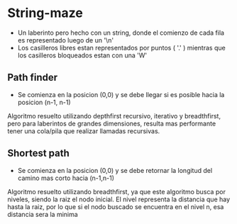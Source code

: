 # String-maze

- Un laberinto pero hecho con un string, donde el comienzo de cada fila es representado luego de un '\n'
- Los casilleros libres estan representados por puntos ( '.' ) mientras que los casilleros bloqueados estan con una 'W'


## Path finder
- Se comienza en la posicion (0,0) y se debe llegar si es posible hacia la posicion (n-1, n-1)

Algoritmo resuelto utilizando depthfirst recursivo, iterativo y breadthfirst, pero para laberintos de grandes dimensiones, resulta mas performante tener una cola/pila que realizar llamadas recursivas.

## Shortest path
- Se comienza en la posicion (0,0) y se debe retornar la longitud del camino mas corto hacia (n-1,n-1)

Algoritmo resuelto utilizando breadthfirst, ya que este algoritmo busca por niveles, siendo la raiz el nodo inicial. El nivel representa la distancia que hay hasta la raiz, por lo que si el nodo buscado se encuentra en el nivel n, esa distancia sera la minima
